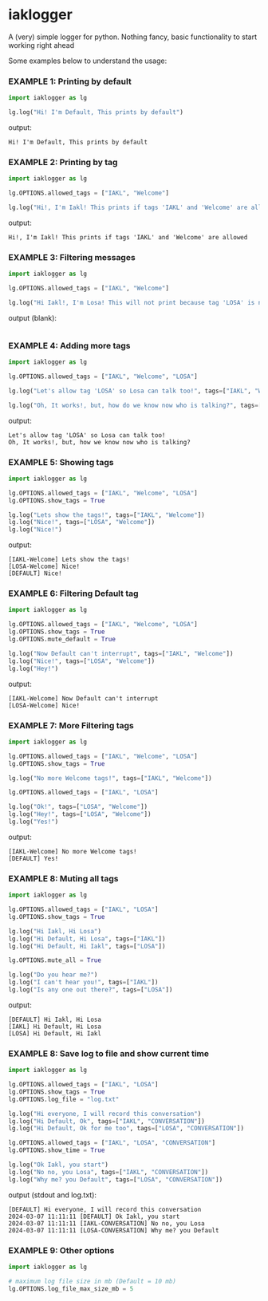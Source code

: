 # iaklogger
A (very) simple logger for python. Nothing fancy, basic functionality to start working right ahead


Some examples below to understand the usage:

### EXAMPLE 1: Printing by default
```python
import iaklogger as lg

lg.log("Hi! I'm Default, This prints by default")
```
output:
```
Hi! I'm Default, This prints by default
```

### EXAMPLE 2: Printing by tag
```python
import iaklogger as lg

lg.OPTIONS.allowed_tags = ["IAKL", "Welcome"]

lg.log("Hi!, I'm Iakl! This prints if tags 'IAKL' and 'Welcome' are allowed.", tags=["IAKL", "Welcome"])
```
output:
```
Hi!, I'm Iakl! This prints if tags 'IAKL' and 'Welcome' are allowed
```

### EXAMPLE 3: Filtering messages
```python
import iaklogger as lg

lg.OPTIONS.allowed_tags = ["IAKL", "Welcome"]

lg.log("Hi Iakl!, I'm Losa! This will not print because tag 'LOSA' is not allowed, sadly", tags=["LOSA", "Welcome"])
```
output (blank):
```
```
### EXAMPLE 4: Adding more tags
```python
import iaklogger as lg

lg.OPTIONS.allowed_tags = ["IAKL", "Welcome", "LOSA"]

lg.log("Let's allow tag 'LOSA' so Losa can talk too!", tags=["IAKL", "Welcome"])

lg.log("Oh, It works!, but, how do we know now who is talking?", tags=["LOSA", "Welcome"])
```
output:
```
Let's allow tag 'LOSA' so Losa can talk too!
Oh, It works!, but, how we know now who is talking?
```

### EXAMPLE 5: Showing tags
```python
import iaklogger as lg

lg.OPTIONS.allowed_tags = ["IAKL", "Welcome", "LOSA"]
lg.OPTIONS.show_tags = True

lg.log("Lets show the tags!", tags=["IAKL", "Welcome"])
lg.log("Nice!", tags=["LOSA", "Welcome"])
lg.log("Nice!")

```
output:
```
[IAKL-Welcome] Lets show the tags!
[LOSA-Welcome] Nice!
[DEFAULT] Nice!
```

### EXAMPLE 6: Filtering Default tag
```python
import iaklogger as lg

lg.OPTIONS.allowed_tags = ["IAKL", "Welcome", "LOSA"]
lg.OPTIONS.show_tags = True
lg.OPTIONS.mute_default = True

lg.log("Now Default can't interrupt", tags=["IAKL", "Welcome"])
lg.log("Nice!", tags=["LOSA", "Welcome"])
lg.log("Hey!")

```
output:
```
[IAKL-Welcome] Now Default can't interrupt
[LOSA-Welcome] Nice!
```

### EXAMPLE 7: More Filtering tags 
```python
import iaklogger as lg

lg.OPTIONS.allowed_tags = ["IAKL", "Welcome", "LOSA"]
lg.OPTIONS.show_tags = True

lg.log("No more Welcome tags!", tags=["IAKL", "Welcome"])

lg.OPTIONS.allowed_tags = ["IAKL", "LOSA"]

lg.log("Ok!", tags=["LOSA", "Welcome"])
lg.log("Hey!", tags=["LOSA", "Welcome"])
lg.log("Yes!")

```
output:
```
[IAKL-Welcome] No more Welcome tags!
[DEFAULT] Yes!
```

### EXAMPLE 8: Muting all tags
```python
import iaklogger as lg

lg.OPTIONS.allowed_tags = ["IAKL", "LOSA"]
lg.OPTIONS.show_tags = True

lg.log("Hi Iakl, Hi Losa")
lg.log("Hi Default, Hi Losa", tags=["IAKL"])
lg.log("Hi Default, Hi Iakl", tags=["LOSA"])

lg.OPTIONS.mute_all = True

lg.log("Do you hear me?")
lg.log("I can't hear you!", tags=["IAKL"])
lg.log("Is any one out there?", tags=["LOSA"])

```
output:
```
[DEFAULT] Hi Iakl, Hi Losa
[IAKL] Hi Default, Hi Losa
[LOSA] Hi Default, Hi Iakl
```

### EXAMPLE 8: Save log to file and show current time
```python
import iaklogger as lg

lg.OPTIONS.allowed_tags = ["IAKL", "LOSA"]
lg.OPTIONS.show_tags = True
lg.OPTIONS.log_file = "log.txt"

lg.log("Hi everyone, I will record this conversation")
lg.log("Hi Default, Ok", tags=["IAKL", "CONVERSATION"])
lg.log("Hi Default, Ok for me too", tags=["LOSA", "CONVERSATION"])

lg.OPTIONS.allowed_tags = ["IAKL", "LOSA", "CONVERSATION"]
lg.OPTIONS.show_time = True

lg.log("Ok Iakl, you start")
lg.log("No no, you Losa", tags=["IAKL", "CONVERSATION"])
lg.log("Why me? you Default", tags=["LOSA", "CONVERSATION"])

```
output (stdout and log.txt):
```
[DEFAULT] Hi everyone, I will record this conversation
2024-03-07 11:11:11 [DEFAULT] Ok Iakl, you start
2024-03-07 11:11:11 [IAKL-CONVERSATION] No no, you Losa
2024-03-07 11:11:11 [LOSA-CONVERSATION] Why me? you Default
```

### EXAMPLE 9: Other options
```python
import iaklogger as lg

# maximum log file size in mb (Default = 10 mb)
lg.OPTIONS.log_file_max_size_mb = 5